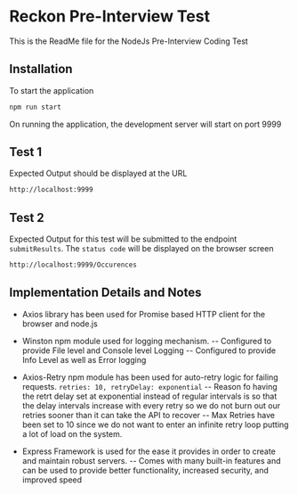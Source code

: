 # Reckon Pre-Interview Test
This is the ReadMe file for the NodeJs Pre-Interview Coding Test

## Installation

To start the application

```sh
npm run start
```

On running the application, the development server will start on port 9999

## Test 1

Expected Output should be displayed at the URL

```sh
http://localhost:9999
```

## Test 2

Expected Output for this test will be submitted to the endpoint `submitResults`.
The `status code` will be displayed on the browser screen

```sh
http://localhost:9999/Occurences
```

## Implementation Details and Notes

- Axios library has been used for Promise based HTTP client for the browser and node.js

- Winston npm module used for logging mechanism. 
-- Configured to provide File level and Console level Logging
-- Configured to provide Info Level as well as Error logging

- Axios-Retry npm module has been used for auto-retry logic for failing requests.
`retries: 10, retryDelay: exponential`
-- Reason fo having the retrt delay set at exponential instead of regular intervals is so that the delay intervals increase with every retry so we do not burn out our retries sooner than it can take the API to recover
-- Max Retries have been set to 10 since we do not want to enter an infinite retry loop putting a lot of load on the system.

- Express Framework is used for the ease it provides in order to create and maintain robust servers. 
-- Comes with many built-in features and can be used to provide better functionality, increased security, and improved speed

